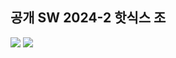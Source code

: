 ## 공개 SW 2024-2 핫식스 조 

<img src="https://img.shields.io/badge/Github-000000?style=flat-square&logo=github&logoColor=white"/>
<img src="https://img.shields.io/badge/SpringBoot-98dd6d?style=flat-square&logo=SpringBoot&logoColor=white"/>



